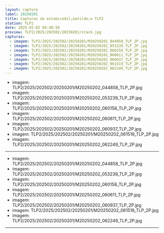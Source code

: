 ```yaml
---
layout: capture
label: 20250201
title: Capturas da esta&ccedil;&atilde;o TLP2
station: TLP2
date: 2025-02-02 04:48:58
preview: TLP2/2025/202502/20250201/stack.jpg
capturas:
  - imagem: TLP2/2025/202502/20250201/M20250202_044858_TLP_2P.jpg
  - imagem: TLP2/2025/202502/20250201/M20250202_053239_TLP_2P.jpg
  - imagem: TLP2/2025/202502/20250201/M20250202_060158_TLP_2P.jpg
  - imagem: TLP2/2025/202502/20250201/M20250202_060611_TLP_2P.jpg
  - imagem: TLP2/2025/202502/20250201/M20250202_060937_TLP_2P.jpg
  - imagem: TLP2/2025/202502/20250201/M20250202_061519_TLP_2P.jpg
  - imagem: TLP2/2025/202502/20250201/M20250202_062249_TLP_2P.jpg
---
```

  - imagem: TLP2/2025/202502/20250201/M20250202_044858_TLP_2P.jpg
  - imagem: TLP2/2025/202502/20250201/M20250202_053239_TLP_2P.jpg
  - imagem: TLP2/2025/202502/20250201/M20250202_060158_TLP_2P.jpg
  - imagem: TLP2/2025/202502/20250201/M20250202_060611_TLP_2P.jpg
  - imagem: TLP2/2025/202502/20250201/M20250202_060937_TLP_2P.jpg
  - imagem: TLP2/2025/202502/20250201/M20250202_061519_TLP_2P.jpg
  - imagem: TLP2/2025/202502/20250201/M20250202_062249_TLP_2P.jpg
---
  - imagem: TLP2/2025/202502/20250201/M20250202_044858_TLP_2P.jpg
  - imagem: TLP2/2025/202502/20250201/M20250202_053239_TLP_2P.jpg
  - imagem: TLP2/2025/202502/20250201/M20250202_060158_TLP_2P.jpg
  - imagem: TLP2/2025/202502/20250201/M20250202_060611_TLP_2P.jpg
  - imagem: TLP2/2025/202502/20250201/M20250202_060937_TLP_2P.jpg
  - imagem: TLP2/2025/202502/20250201/M20250202_061519_TLP_2P.jpg
  - imagem: TLP2/2025/202502/20250201/M20250202_062249_TLP_2P.jpg
---
